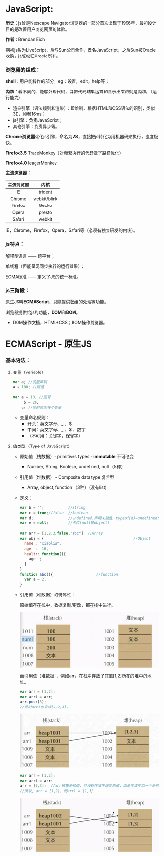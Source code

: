 # JavaScript:

**历史**：js曾是Netscape Navigator浏览器的一部分首次出现于1996年，最初设计目的是改善用户浏览网页的体验。

**作者**：Brendan Eich

期初js名为LiveScript，后与Sun公司合作，改名JavaScript，之后Sun被Oracle收购，js版权归Oracle所有。

### **浏览器的组成：**

**shell**：用户能操作的部分，eg：设置，edit，help等；

**内核**：看不到的，能够处理代码，并把代码结果运算和显示出来的就是内核。（运行能力）

* 渲染引擎（语法规则和渲染）：即绘制，根据HTML和CSS语法的识别，类似3D，帧频16ms；
* js引擎：负责JavaScript；
* 其他引擎：负责异步等。

**Chrome浏览器**优化js引擎，命名为**V8**，直接把js转化为用机器码来执行，速度极快。

**Firefox3.5** TraceMonkey（对频繁执行的代码做了路径优化）

**Firefox4.0** leagerMonkey

**主流浏览器：**

| 主流浏览器 |     内核     |
| :--------: | :----------: |
|     IE     |   trident    |
|   Chrome   | webkit/blink |
|  Firefox   |    Gecko     |
|   Opera    |    presto    |
|   Safari   |    webkit    |

IE，Chrome，Firefox，Opera，Safari等（必须有独立研发的内核）。

### js特点：

解释型语言 —— 跨平台；

单线程（但能呈现同步执行的运行效果）；

ECMA标准 —— 定义了JS的统一标准。

[1]: Web_frontend_notes/Js_reference.md###解释性语言？	"什么是解释型语言"

### js三阶段：

原生JS叫**ECMAScript**，只能提供数组的处理等功能。

浏览器提供给js的功能，**DOM**和**BOM**。

* DOM操作文档，HTML+CSS；BOM操作浏览器。

# ECMAScript - 原生JS

### 基本语法：

1. 变量（variable）

   ```javascript
   var a; //变量声明
   a = 100; //赋值
   
   var a = 10, //逗号
   		b = 20，
       c; //同时声明多个变量
   ```

   * 变量命名规则：
     * 开头：英文字母、_ 、$
     * 中间：英文字母、_ 、$ 、数字
     * （不可用：关键字，保留字）

2. 值类型（Type of JavaScript）

   * 原始值（栈数据）- primitives types - **immutable** 不可改变

     * Number, String, Boolean, undefined, null （5种）

   * 引用值（堆数据） - Composite data type 复合型

     * Array, object, function （3种）（没有list)

   * 定义：

     ```javascript
     var b = "";           //String
     var c = true;//false  //Boolean
     var d;                //undefined.声明未赋值，typeof(d)=undefined;
     var e = null;         //占位(null是object)
     
     var arr = [1,2,3,false,"abc"]  //Array
     var obj = {										 //Object
       name : "xiaoliu",
       age  :  16,
       health: function(){
         age--;
       }
     }
     function abc(){					//function
       var a = 2;
     }
     ```

   * 引用值（堆数据）的特殊性：

     原始值存在栈中，数据复制/更改，都在栈中进行。

     ![num_type](imgs/num_type_core1.png)

     而引用值（堆数据），例如arr，在栈中存放了其值[1,2]所在的堆中的地址。

     ```javascript
     var arr = [1,2];
     var arr1 = arr;
     arr.push(3);
     //此时arr1也变成[1,2,3]。
     ```

     ![array_type](imgs/array_type_core1.png)

     ```javascript
     var arr = [1,2];
     var arr1 = arr;
     arr = [1,3];  //arr被重新赋值，并没有在堆中改变原值，而是在堆中以一个新的存错单元所存的值，赋值给arr，arr保留其地址。
     //所以, arr = [1,2]，而arr1 = [1,3]
     ```

     ![arr2](imgs/array_type_core2.png)

     

